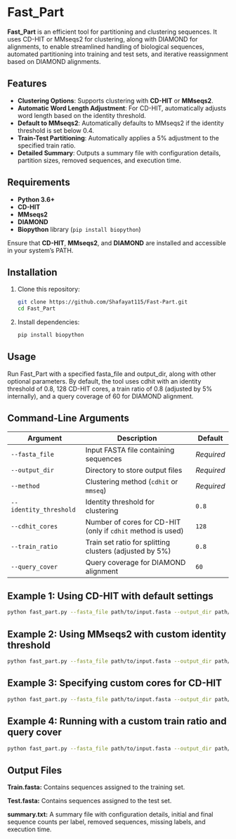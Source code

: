 # Fast_Part

**Fast_Part** is an efficient tool for partitioning and clustering sequences. It uses CD-HIT or MMseqs2 for clustering, along with DIAMOND for alignments, to enable streamlined handling of biological sequences, automated partitioning into training and test sets, and iterative reassignment based on DIAMOND alignments. 

## Features

- **Clustering Options**: Supports clustering with **CD-HIT** or **MMseqs2**.
- **Automatic Word Length Adjustment**: For CD-HIT, automatically adjusts word length based on the identity threshold.
- **Default to MMseqs2**: Automatically defaults to MMseqs2 if the identity threshold is set below 0.4.
- **Train-Test Partitioning**: Automatically applies a 5% adjustment to the specified train ratio.
- **Detailed Summary**: Outputs a summary file with configuration details, partition sizes, removed sequences, and execution time.

## Requirements

- **Python 3.6+**
- **CD-HIT**
- **MMseqs2**
- **DIAMOND**
- **Biopython** library (`pip install biopython`)

Ensure that **CD-HIT**, **MMseqs2**, and **DIAMOND** are installed and accessible in your system’s PATH.

## Installation

1. Clone this repository:
   ```bash
   git clone https://github.com/Shafayat115/Fast-Part.git
   cd Fast_Part
2. Install dependencies:
   ```bash
   pip install biopython
## Usage
Run Fast_Part with a specified fasta_file and output_dir, along with other optional parameters. By default, the tool uses cdhit with an identity threshold of 0.8, 128 CD-HIT cores, a train ratio of 0.8 (adjusted by 5% internally), and a query coverage of 60 for DIAMOND alignment.

## Command-Line Arguments

| Argument             | Description                                                 | Default    |
|----------------------|-------------------------------------------------------------|------------|
| `--fasta_file`       | Input FASTA file containing sequences                       | *Required* |
| `--output_dir`       | Directory to store output files                             | *Required* |
| `--method`           | Clustering method (`cdhit` or `mmseq`)                      | *Required* |
| `--identity_threshold` | Identity threshold for clustering                          | `0.8`      |
| `--cdhit_cores`      | Number of cores for CD-HIT (only if `cdhit` method is used) | `128`      |
| `--train_ratio`      | Train set ratio for splitting clusters (adjusted by 5%)     | `0.8`      |
| `--query_cover`      | Query coverage for DIAMOND alignment                        | `60`       |



## Example 1: Using CD-HIT with default settings
```bash
python fast_part.py --fasta_file path/to/input.fasta --output_dir path/to/output --method cdhit
```
## Example 2: Using MMseqs2 with custom identity threshold

```bash
python fast_part.py --fasta_file path/to/input.fasta --output_dir path/to/output --method mmseq --identity_threshold 0.7
```
## Example 3: Specifying custom cores for CD-HIT
```bash
python fast_part.py --fasta_file path/to/input.fasta --output_dir path/to/output --method cdhit --cdhit_cores 64
```
## Example 4: Running with a custom train ratio and query cover
```bash
python fast_part.py --fasta_file path/to/input.fasta --output_dir path/to/output --method cdhit --train_ratio 0.85 --query_cover 70
```
## Output Files

**Train.fasta:** Contains sequences assigned to the training set.

**Test.fasta:** Contains sequences assigned to the test set.

**summary.txt:** A summary file with configuration details, initial and final sequence counts per label, removed sequences, missing labels, and execution time.
